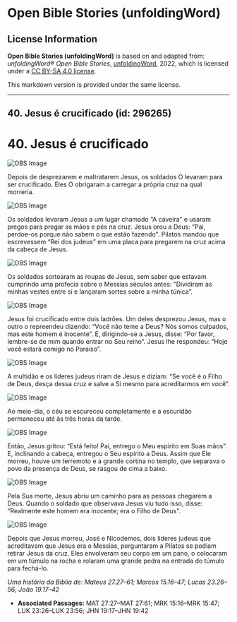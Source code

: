 # Open Bible Stories (unfoldingWord)

## License Information

**Open Bible Stories (unfoldingWord)** is based on and adapted from: _unfoldingWord® Open Bible Stories_, [unfoldingWord](https://unfoldingword.org/utw), 2022, which is licensed under a [CC BY-SA 4.0 license](https://creativecommons.org/licenses/by-sa/4.0/legalcode.en).

This markdown version is provided under the same license.



--------------------------------

## 40. Jesus é crucificado (id: 296265)

40\. Jesus é crucificado
========================

![OBS Image](https://cdn.door43.org/obs/jpg/360px/obs-en-40-01.jpg)

Depois de desprezarem e maltratarem Jesus, os soldados O levaram para ser crucificado. Eles O obrigaram a carregar a própria cruz na qual morreria.

![OBS Image](https://cdn.door43.org/obs/jpg/360px/obs-en-40-02.jpg)

Os soldados levaram Jesus a um lugar chamado “A caveira” e usaram pregos para pregar as mãos e pés na cruz. Jesus orou a Deus: “Pai, perdoe\-os porque não sabem o que estão fazendo". Pilatos mandou que escrevessem “Rei dos judeus” em uma placa para pregarem na cruz acima da cabeça de Jesus.

![OBS Image](https://cdn.door43.org/obs/jpg/360px/obs-en-40-03.jpg)

Os soldados sortearam as roupas de Jesus, sem saber que estavam cumprindo uma profecia sobre o Messias séculos antes: “Dividiram as minhas vestes entre si e lançaram sortes sobre a minha túnica”.

![OBS Image](https://cdn.door43.org/obs/jpg/360px/obs-en-40-04.jpg)

Jesus foi crucificado entre dois ladrões. Um deles desprezou Jesus, mas o outro o repreendeu dizendo: “Você não teme a Deus? Nós somos culpados, mas este homem é inocente”. E, dirigindo\-se a Jesus, disse: “Por favor, lembre\-se de mim quando entrar no Seu reino”. Jesus lhe respondeu: “Hoje você estará comigo no Paraíso”.

![OBS Image](https://cdn.door43.org/obs/jpg/360px/obs-en-40-05.jpg)

A multidão e os líderes judeus riram de Jesus e diziam: “Se você é o Filho de Deus, desça dessa cruz e salve a Si mesmo para acreditarmos em você”.

![OBS Image](https://cdn.door43.org/obs/jpg/360px/obs-en-40-06.jpg)

Ao meio\-dia, o céu se escureceu completamente e a escuridão permaneceu até às três horas da tarde.

![OBS Image](https://cdn.door43.org/obs/jpg/360px/obs-en-40-07.jpg)

Então, Jesus gritou: “Está feito! Pai, entrego o Meu espírito em Suas mãos". E, inclinando a cabeça, entregou o Seu espírito a Deus. Assim que Ele morreu, houve um terremoto e a grande cortina no templo, que separava o povo da presença de Deus, se rasgou de cima a baixo.

![OBS Image](https://cdn.door43.org/obs/jpg/360px/obs-en-40-08.jpg)

Pela Sua morte, Jesus abriu um caminho para as pessoas chegarem a Deus. Quando o soldado que observava Jesus viu tudo isso, disse: “Realmente este homem era inocente; era o Filho de Deus".

![OBS Image](https://cdn.door43.org/obs/jpg/360px/obs-en-40-09.jpg)

Depois que Jesus morreu, José e Nicodemos, dois líderes judeus que acreditavam que Jesus era o Messias, perguntaram a Pilatos se podiam retirar Jesus da cruz. Eles envolveram seu corpo em um pano, o colocaram em um túmulo na rocha e rolaram uma grande pedra na entrada do túmulo para fechá\-lo.

*Uma história da Bíblia de: Mateus 27\.27–61; Marcos 15\.16–47; Lucas 23\.26–56; João 19\.17–42*

* **Associated Passages:** MAT 27:27–MAT 27:61; MRK 15:16–MRK 15:47; LUK 23:26–LUK 23:56; JHN 19:17–JHN 19:42


